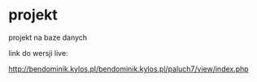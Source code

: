 # projekt
projekt na baze danych

link do wersji live:

http://bendominik.kylos.pl/bendominik.kylos.pl/paluch7/view/index.php
